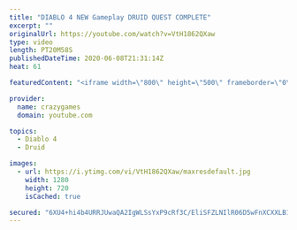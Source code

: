 ```yaml
---
title: "DIABLO 4 NEW Gameplay DRUID QUEST COMPLETE"
excerpt: ""
originalUrl: https://youtube.com/watch?v=VtH1862QXaw
type: video
length: PT20M58S
publishedDateTime: 2020-06-08T21:31:14Z
heat: 61

featuredContent: "<iframe width=\"800\" height=\"500\" frameborder=\"0\" src=\"https://www.youtube.com/embed/VtH1862QXaw\" allow=\"accelerometer; autoplay; encrypted-media; gyroscope; picture-in-picture\" allowfullscreen></iframe>"

provider:
  name: crazygames
  domain: youtube.com

topics:
  - Diablo 4
  - Druid

images:
  - url: https://i.ytimg.com/vi/VtH1862QXaw/maxresdefault.jpg
    width: 1280
    height: 720
    isCached: true

secured: "6XU4+hi4b4URRJUwaQA2IgWLSsYxP9cRf3C/EliSFZLNIlR06D5wFnXCXXLB1LZPPJqVtSX1TXJLqh2FEJVtXMm8/DAoOJSUC0dJP+uXSRSrCIji/MjNHiC/pjv2QaKDYFXM6ijQMccVnCTnqExCFodsXu9nS3rU5JZQev9nBbaPXmMO9ulpIeU75eeDC8+BZVYE2iUSYFZknJ7xF/UlQQJkoRG33wi+5fKJc2rkmTZ/2za4NxWV+HCvdh5Jq1PXycZ6PNkGp6M4EI2aF7n087UMAlE6YUzP9u9KFHlNnswCKkPvh78ARVuHngHFwLIgm8arFmhs3JHziahHYMQJQz30eFtaqrYwZwBvAufkybmxtsooKtRlyehgGml4iY12qcUFDiopfQ345GrzVZQoNYwv5ufggQXylAX73WHYFf0=;1MCd0Z9pnkazgxIPO81K3g=="
---
```


